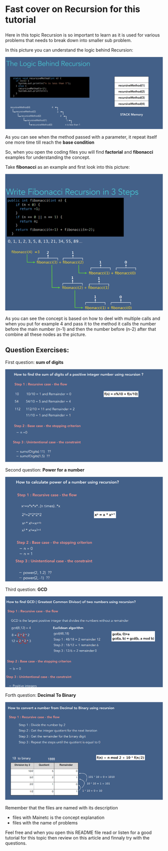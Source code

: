 # Fast cover on Recursion for this tutorial
###

Here in this topic Recursion is so important to learn as it is used for various problems that needs to break down 
into smaller sub problem.

In this picture you can understand the logic behind Recursion:

![Screenshot](https://github.com/7amo10/Complete-Data-Structures-and-Algorithms-tutorial/blob/main/7.Recursion/assests/Logic%20of%20Recursion.png)

As you can see when the method passed with a parameter, it repeat itself one more time till reach the **base condition**

So, when you open the coding files you will find **factorial** and **fibonacci** examples for understanding the concept.

Take **fibonacci** as an example and first look into this picture:

![Screenshot](https://github.com/7amo10/Complete-Data-Structures-and-Algorithms-tutorial/blob/main/7.Recursion/assests/Fibonacci.png)

As you can see the concept is based on how to deel with multiple calls and when you put for example 4 and pass it to
the method it calls the number before the main number (n-1) and then the number before (n-2) after that combine all these 
nodes as the picture.
###
## Question Exercises:
First question: **sum of digits**

![Screenshot](https://github.com/7amo10/Complete-Data-Structures-and-Algorithms-tutorial/blob/main/7.Recursion/assests/1.Sum%20of%20Digits.png)

Second question: **Power for a number**

![Screenshot](https://github.com/7amo10/Complete-Data-Structures-and-Algorithms-tutorial/blob/main/7.Recursion/assests/2.Power.png)

Third question: **GCD**

![Screenshot](https://github.com/7amo10/Complete-Data-Structures-and-Algorithms-tutorial/blob/main/7.Recursion/assests/3.GCD.png)

Forth question: **Decimal To Binary**

![Screenshot](https://github.com/7amo10/Complete-Data-Structures-and-Algorithms-tutorial/blob/main/7.Recursion/assests/Decimal%20To%20Binary.png)

Remember that the files are named with its description 
- files with Mainetc is the concept explanation
- files with the name of problems

Feel free and when you open this README file read or listen for a good tutorial for this topic then review on this article
and finnaly try with the questions.
